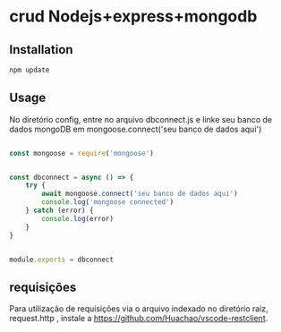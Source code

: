 # crud Nodejs+express+mongodb



## Installation



```bash
npm update
```

## Usage 
No diretório config, entre no arquivo dbconnect.js e linke seu banco de dados mongoDB em mongoose.connect('seu banco de dados aqui')

```javascript

const mongoose = require('mongoose')


const dbconnect = async () => {
    try {
        await mongoose.connect('seu banco de dados aqui')
        console.log('mongoose connected')
    } catch (error) {
        console.log(error)
    }
}


module.exports = dbconnect
```

## requisições


Para utilização de requisições via o arquivo indexado no diretório raiz,  request.http , instale a 
<https://github.com/Huachao/vscode-restclient>.
